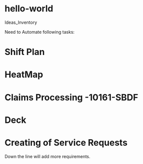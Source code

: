 # hello-world
Ideas_Inventory

Need to Automate following tasks:

# Shift Plan
# HeatMap
# Claims Processing -10161-SBDF
# Deck
# Creating of Service Requests

Down the line will add more requirements.
